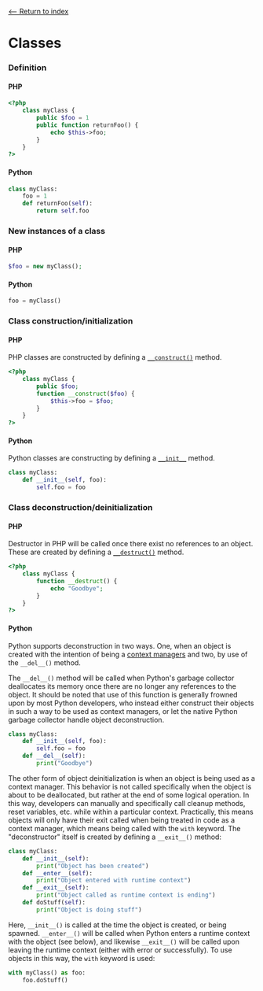 [<-- Return to index](../README.md)
# Classes

### Definition
#### PHP
```php
<?php
    class myClass {
        public $foo = 1
        public function returnFoo() {
            echo $this->foo;
        }
    }
?>
```
#### Python
```python
class myClass:
    foo = 1   
    def returnFoo(self):
        return self.foo

```

### New instances of a class
#### PHP
```php
$foo = new myClass();
```
#### Python
```python
foo = myClass()
```

### Class construction/initialization
#### PHP
PHP classes are constructed by defining a [`__construct()`](https://secure.php.net/manual/en/language.oop5.decon.php) method.
```php
<?php
    class myClass {
        public $foo;
        function __construct($foo) {
            $this->foo = $foo;
        }
    }
?>
```
#### Python
Python classes are constructing by defining a [`__init__`](https://docs.python.org/2/reference/datamodel.html#object.__init__) method.
```python
class myClass:
    def __init__(self, foo):
        self.foo = foo
```

### Class deconstruction/deinitialization
#### PHP
Destructor  in PHP will be called once there exist no references to an object. These are created by defining a [`__destruct()`](https://secure.php.net/manual/en/language.oop5.decon.php#destructor) method.
```php
<?php
    class myClass {
        function __destruct() {
            echo "Goodbye";
        }
    }
?>
```
#### Python
Python supports deconstruction in two ways. One, when an object is created with the intention of being a [context managers](https://docs.python.org/3.6/reference/datamodel.html#with-statement-context-managers) and two, by use of the `__del__()` method.

The `__del__()` method will be called when Python's garbage collector deallocates its memory once there are no longer any references to the object. It should be noted that use of this function is generally frowned upon by most Python developers, who instead either construct their objects in such a way to be used as context managers, or let the native Python garbage collector handle object deconstruction.
```python
class myClass:
    def __init__(self, foo):
        self.foo = foo
    def __del__(self):
        print("Goodbye")
```

The other form of object deinitialization is when an object is being used as a context manager. This behavior is not called specifically when the object is about to be deallocated, but rather at the end of some logical operation. In this way, developers can manually and specifically call cleanup methods, reset variables, etc. while within a particular context. Practically, this means objects will only have their exit called when being treated in code as a context manager, which means being called with the `with` keyword. The "deconstructor" itself is created by defining a `__exit__()` method:

```python
class myClass:
    def __init__(self):
        print("Object has been created")
    def __enter__(self):
        print("Object entered with runtime context")
    def __exit__(self):
        print("Object called as runtime context is ending")
    def doStuff(self):
        print("Object is doing stuff")
```
Here, `__init__()` is called at the time the object is created, or being spawned. `__enter__()` will be called when Python enters a runtime context with the object (see below), and likewise `__exit__()` will be called upon leaving the runtime context (either with error or successfully). To use objects in this way, the `with` keyword is used:
```python
with myClass() as foo:
    foo.doStuff()
```
